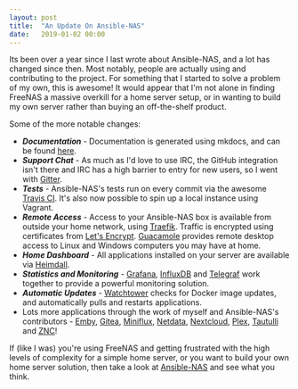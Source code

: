 ```yaml
---
layout: post
title:  "An Update On Ansible-NAS"
date:   2019-01-02 00:00
---
```

Its been over a year since I last wrote about Ansible-NAS, and a lot has changed since then. Most notably, people are actually using and contributing to the project. For something that I started to solve a problem of my own, this is awesome! It would appear that I'm not alone in finding FreeNAS a massive overkill for a home server setup, or in wanting to build my own server rather than buying an off-the-shelf product.

Some of the more notable changes:

* ***Documentation*** - Documentation is generated using mkdocs, and can be found [here](https://davestephens.github.io/ansible-nas).
* ***Support Chat*** - As much as I'd love to use IRC, the GitHub integration isn't there and IRC has a high barrier to entry for new users, so I went with [Gitter](https://gitter.im/Ansible-NAS/Chat).
* ***Tests*** - Ansible-NAS's tests run on every commit via the awesome [Travis CI](https://travis-ci.com/davestephens/ansible-nas). It's also now possible to spin up a local instance using Vagrant.
* ***Remote Access*** - Access to your Ansible-NAS box is available from outside your home network, using [Traefik](https://traefik.io/). Traffic is encrypted using certificates from [Let's Encrypt](https://letsencrypt.org/). [Guacamole](https://guacamole.apache.org/) provides remote desktop access to Linux and Windows computers you may have at home.
* ***Home Dashboard*** - All applications installed on your server are available via [Heimdall](https://heimdall.site/).
* ***Statistics and Monitoring*** - [Grafana](https://github.com/grafana/grafana), [InfluxDB](https://github.com/influxdata/influxdb) and [Telegraf](https://github.com/influxdata/telegraf) work together to provide a powerful monitoring solution.
* ***Automatic Updates*** - [Watchtower](https://github.com/v2tec/watchtower) checks for Docker image updates, and automatically pulls and restarts applications.
* Lots more applications through the work of myself and Ansible-NAS's contributors - [Emby](https://emby.media/), [Gitea](https://gitea.io/en-us/), [Miniflux](https://miniflux.app/), [Netdata](https://my-netdata.io/), [Nextcloud](https://nextcloud.com/), [Plex](https://www.plex.tv/), [Tautulli](http://tautulli.com/) and [ZNC](https://wiki.znc.in/ZNC)!

If (like I was) you're using FreeNAS and getting frustrated with the high levels of complexity for a simple home server, or you want to build your own home server solution, then take a look at [Ansible-NAS](https://github.com/davestephens/ansible-nas) and see what you think.